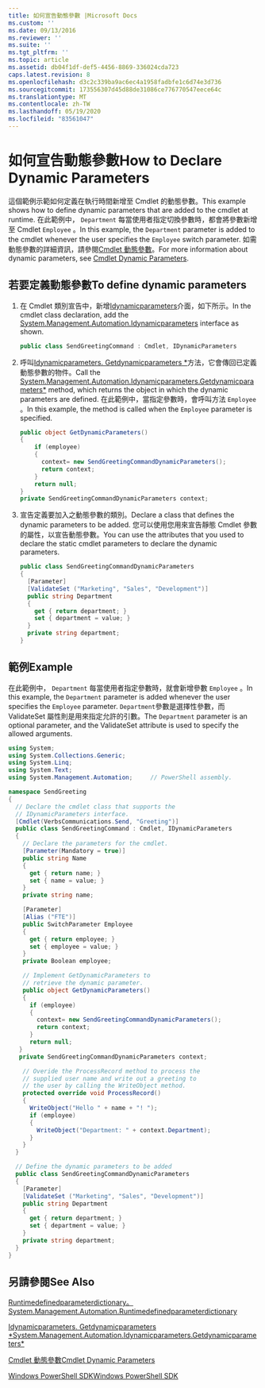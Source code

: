 ```yaml
---
title: 如何宣告動態參數 |Microsoft Docs
ms.custom: ''
ms.date: 09/13/2016
ms.reviewer: ''
ms.suite: ''
ms.tgt_pltfrm: ''
ms.topic: article
ms.assetid: db04f1df-def5-4456-8869-336024cda723
caps.latest.revision: 8
ms.openlocfilehash: d3c2c339ba9ac6ec4a1958fadbfe1c6d74e3d736
ms.sourcegitcommit: 173556307d45d88de31086ce776770547eece64c
ms.translationtype: MT
ms.contentlocale: zh-TW
ms.lasthandoff: 05/19/2020
ms.locfileid: "83561047"
---
```

# <a name="how-to-declare-dynamic-parameters"></a><span data-ttu-id="748fa-102">如何宣告動態參數</span><span class="sxs-lookup"><span data-stu-id="748fa-102">How to Declare Dynamic Parameters</span></span>

<span data-ttu-id="748fa-103">這個範例示範如何定義在執行時間新增至 Cmdlet 的動態參數。</span><span class="sxs-lookup"><span data-stu-id="748fa-103">This example shows how to define dynamic parameters that are added to the cmdlet at runtime.</span></span> <span data-ttu-id="748fa-104">在此範例中， `Department` 每當使用者指定切換參數時，都會將參數新增至 Cmdlet `Employee` 。</span><span class="sxs-lookup"><span data-stu-id="748fa-104">In this example, the `Department` parameter is added to the cmdlet whenever the user specifies the `Employee` switch parameter.</span></span> <span data-ttu-id="748fa-105">如需動態參數的詳細資訊，請參閱[Cmdlet 動態參數](./cmdlet-dynamic-parameters.md)。</span><span class="sxs-lookup"><span data-stu-id="748fa-105">For more information about dynamic parameters, see [Cmdlet Dynamic Parameters](./cmdlet-dynamic-parameters.md).</span></span>

## <a name="to-define-dynamic-parameters"></a><span data-ttu-id="748fa-106">若要定義動態參數</span><span class="sxs-lookup"><span data-stu-id="748fa-106">To define dynamic parameters</span></span>

1. <span data-ttu-id="748fa-107">在 Cmdlet 類別宣告中，新增[Idynamicparameters](/dotnet/api/System.Management.Automation.IDynamicParameters)介面，如下所示。</span><span class="sxs-lookup"><span data-stu-id="748fa-107">In the cmdlet class declaration, add the [System.Management.Automation.Idynamicparameters](/dotnet/api/System.Management.Automation.IDynamicParameters) interface as shown.</span></span>

   ```csharp
   public class SendGreetingCommand : Cmdlet, IDynamicParameters
   ```

2. <span data-ttu-id="748fa-108">呼叫[Idynamicparameters. Getdynamicparameters \*](/dotnet/api/System.Management.Automation.IDynamicParameters.GetDynamicParameters)方法，它會傳回已定義動態參數的物件。</span><span class="sxs-lookup"><span data-stu-id="748fa-108">Call the [System.Management.Automation.Idynamicparameters.Getdynamicparameters\*](/dotnet/api/System.Management.Automation.IDynamicParameters.GetDynamicParameters) method, which returns the object in which the dynamic parameters are defined.</span></span> <span data-ttu-id="748fa-109">在此範例中，當指定參數時，會呼叫方法 `Employee` 。</span><span class="sxs-lookup"><span data-stu-id="748fa-109">In this example, the method is called when the `Employee` parameter is specified.</span></span>

   ```csharp
   public object GetDynamicParameters()
   {
       if (employee)
       {
         context= new SendGreetingCommandDynamicParameters();
         return context;
       }
       return null;
   }
   private SendGreetingCommandDynamicParameters context;
   ```

3. <span data-ttu-id="748fa-110">宣告定義要加入之動態參數的類別。</span><span class="sxs-lookup"><span data-stu-id="748fa-110">Declare a class that defines the dynamic parameters to be added.</span></span> <span data-ttu-id="748fa-111">您可以使用您用來宣告靜態 Cmdlet 參數的屬性，以宣告動態參數。</span><span class="sxs-lookup"><span data-stu-id="748fa-111">You can use the attributes that you used to declare the static cmdlet parameters to declare the dynamic parameters.</span></span>

   ```csharp
   public class SendGreetingCommandDynamicParameters
   {
     [Parameter]
     [ValidateSet ("Marketing", "Sales", "Development")]
     public string Department
     {
       get { return department; }
       set { department = value; }
     }
     private string department;
   }
   ```

## <a name="example"></a><span data-ttu-id="748fa-112">範例</span><span class="sxs-lookup"><span data-stu-id="748fa-112">Example</span></span>

<span data-ttu-id="748fa-113">在此範例中， `Department` 每當使用者指定參數時，就會新增參數 `Employee` 。</span><span class="sxs-lookup"><span data-stu-id="748fa-113">In this example, the `Department` parameter is added whenever the user specifies the `Employee` parameter.</span></span> <span data-ttu-id="748fa-114">`Department`參數是選擇性參數，而 ValidateSet 屬性則是用來指定允許的引數。</span><span class="sxs-lookup"><span data-stu-id="748fa-114">The `Department` parameter is an optional parameter, and the ValidateSet attribute is used to specify the allowed arguments.</span></span>

```csharp
using System;
using System.Collections.Generic;
using System.Linq;
using System.Text;
using System.Management.Automation;     // PowerShell assembly.

namespace SendGreeting
{
  // Declare the cmdlet class that supports the
  // IDynamicParameters interface.
  [Cmdlet(VerbsCommunications.Send, "Greeting")]
  public class SendGreetingCommand : Cmdlet, IDynamicParameters
  {
    // Declare the parameters for the cmdlet.
    [Parameter(Mandatory = true)]
    public string Name
    {
      get { return name; }
      set { name = value; }
    }
    private string name;

    [Parameter]
    [Alias ("FTE")]
    public SwitchParameter Employee
    {
      get { return employee; }
      set { employee = value; }
    }
    private Boolean employee;

    // Implement GetDynamicParameters to
    // retrieve the dynamic parameter.
    public object GetDynamicParameters()
    {
      if (employee)
      {
        context= new SendGreetingCommandDynamicParameters();
        return context;
      }
      return null;
   }
   private SendGreetingCommandDynamicParameters context;

    // Overide the ProcessRecord method to process the
    // supplied user name and write out a greeting to
    // the user by calling the WriteObject method.
    protected override void ProcessRecord()
    {
      WriteObject("Hello " + name + "! ");
      if (employee)
      {
        WriteObject("Department: " + context.Department);
      }
    }
  }

  // Define the dynamic parameters to be added
  public class SendGreetingCommandDynamicParameters
  {
    [Parameter]
    [ValidateSet ("Marketing", "Sales", "Development")]
    public string Department
    {
      get { return department; }
      set { department = value; }
    }
    private string department;
  }
}
```

## <a name="see-also"></a><span data-ttu-id="748fa-115">另請參閱</span><span class="sxs-lookup"><span data-stu-id="748fa-115">See Also</span></span>

[<span data-ttu-id="748fa-116">Runtimedefinedparameterdictionary。</span><span class="sxs-lookup"><span data-stu-id="748fa-116">System.Management.Automation.Runtimedefinedparameterdictionary</span></span>](/dotnet/api/System.Management.Automation.RuntimeDefinedParameterDictionary)

[<span data-ttu-id="748fa-117">Idynamicparameters. Getdynamicparameters \*</span><span class="sxs-lookup"><span data-stu-id="748fa-117">System.Management.Automation.Idynamicparameters.Getdynamicparameters\*</span></span>](/dotnet/api/System.Management.Automation.IDynamicParameters.GetDynamicParameters)

[<span data-ttu-id="748fa-118">Cmdlet 動態參數</span><span class="sxs-lookup"><span data-stu-id="748fa-118">Cmdlet Dynamic Parameters</span></span>](./cmdlet-dynamic-parameters.md)

[<span data-ttu-id="748fa-119">Windows PowerShell SDK</span><span class="sxs-lookup"><span data-stu-id="748fa-119">Windows PowerShell SDK</span></span>](../windows-powershell-reference.md)

